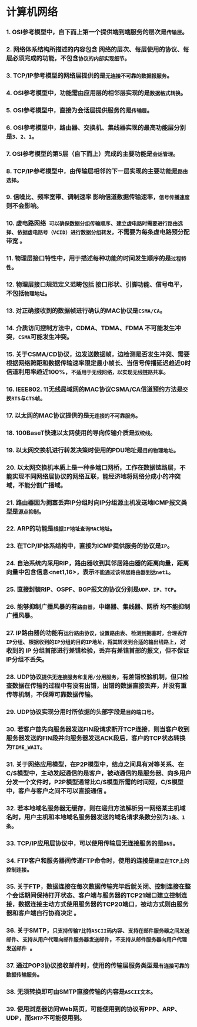 # 计算机网络

### 1. OSI参考模型中，自下而上第一个提供端到端服务的层次是` 传输层 `。

### 2. 网络体系结构所描述的内容包含 网络的层次、每层使用的协议、每层必须完成的功能，不包含` 协议的内部实现细节 `。

### 3. TCP/IP参考模型的网络层提供的是` 无连接不可靠的数据报服务 `。

### 4. OSI参考模型中，功能需由应用层的相邻层实现的是` 数据格式转换 `。

### 5. OSI参考模型中，直接为会话层提供服务的是` 传输层 `。

### 6. OSI参考模型中，路由器、交换机、集线器实现的最高功能层分别是` 3、2、1 `。

### 7. OSI参考模型的第5层（自下而上）完成的主要功能是` 会话管理 `。

### 8. TCP/IP参考模型中，由传输层相邻的下一层实现的主要功能是` 路由选择 `。

### 9. 信噪比、频率宽带、调制速率 影响信道数据传输速率，` 信号传播速度 `则不会影响。

### 10. 虚电路网络` 可以确保数据分组传输顺序`、` 建立虚电路时需要进行路由选择 `、` 依据虚电路号（VCID）进行数据分组转发 `，不需要为每条虚电路预分配带宽 。

### 11. 物理层接口特性中，用于描述每种功能的时间发生顺序的是` 过程特性 `。

### 12. 物理层接口规范定义范畴包括 接口形状、引脚功能、信号电平，不包括` 物理地址 `。

### 13. 对正确接收到的数据帧进行确认的MAC协议是` CSMA/CA `。

### 14. 介质访问控制方法中，CDMA、TDMA、FDMA 不可能发生冲突，` CSMA `可能发生冲突。

### 15. 关于CSMA/CD协议，边发送数据帧，边检测是否发生冲突、需要根据网络跨距和数据传输速率限定最小帧长、当信号传播延迟趋近0时信道利用率趋近100%，` 不适用于无线网络，以实现无线链路共享 `。

### 16. IEEE802. 11无线局域网的MAC协议CSMA/CA信道预约方法是` 交换RTS与CTS帧 `。

### 17. 以太网的MAC协议提供的是` 无连接的不可靠服务 `。

### 18. 100BaseT快速以太网使用的导向传输介质是` 双绞线 `。

### 19. 以太网交换机进行转发决策时使用的PDU地址是` 目的物理地址 `。

### 20. 以太网交换机本质上是一种多端口网桥，工作在数据链路层，不能实现不同网络层协议的网络互联，能经济地将网络分成小的冲突域，不能分割广播域。

### 21. 路由器因为拥塞丢弃IP分组时向IP分组源主机发送地ICMP报文类型是` 源点抑制 `。

### 22. ARP的功能是` 根据IP地址查询MAC地址 `。

### 23. 在TCP/IP体系结构中，直接为ICMP提供服务的协议是` IP `。

### 24. 自治系统内采用RIP，路由器收到其邻居路由器的距离向量，距离向量中包含信息<net1,16>，表示` 不能通过该邻居路由器到达net1 `。

### 25. 直接封装RIP、OSPF、BGP报文的协议分别是` UDP、IP、TCP `。

### 26. 能够抑制广播风暴的有` 路由器 `，中继器、集线器、网桥 均不能抑制广播风暴。

### 27. IP路由器的功能有` 运行路由协议，设置路由表 `、` 检测到拥塞时，合理丢弃IP分组 `、` 根据收到的IP分组的目的IP地址，将其转发到合适的输出线路上 `，对收到的 IP 分组首部进行差错检验，丢弃有差错首部的报文，但不保证IP分组不丢失。

### 28. UDP协议` 提供无连接服务和复用/分用服务 `，有差错校验机制，但只检查数据在传输的过程中有没有出错，出错的数据直接丢弃，并没有重传等机制，不保障可靠数据传输。

### 29. UDP协议实现分用时所依据的头部字段是` 目的端口号 `。

### 30. 若客户首先向服务器发送FIN段请求断开TCP连接，则当客户收到服务器发送的FIN段并向服务器发送ACK段后，客户的TCP状态转换为` TIME_WAIT `。

### 31. 关于网络应用模型，在P2P模型中，结点之间具有对等关系、在C/S模型中，主动发起通信的是客户，被动通信的是服务器、向多用户分发一个文件时，P2P模型通常比C/S模型所需的时间短，C/S模型中，客户与客户之间不可以直接通信 。

### 32. 若本地域名服务器无缓存，则在递归方法解析另一网络某主机域名时，用户主机和本地域名服务器发送的域名请求条数分别为` 1条、1条 `。

### 33. TCP/IP应用层协议中，可以使用传输层无连接服务的是` DNS `。

### 34. FTP客户和服务器间传递FTP命令时，使用的连接是` 建立在TCP上的控制连接 `。

### 35. 关于FTP，数据连接在每次数据传输完毕后就关闭、控制连接在整个会话期间保持打开状态、客户端与服务器的TCP21端口建立控制连接，数据连接主动方式使用服务器的TCP20端口，被动方式则由服务器和客户端自行协商决定 。

### 36. 关于SMTP，`只支持传输7比特ASCII码内容`、`支持在邮件服务器之间发送邮件`、`支持从用户代理向邮件服务器发送邮件`，`不支持从邮件服务器向用户代理发送邮件 `。

### 37. 通过POP3协议接收邮件时，使用的传输层服务类型是` 有连接可靠的数据传输服务 `。

### 38. 无须转换即可由SMTP直接传输的内容是` ASCII文本 `。

### 39. 使用浏览器访问Web网页，可能使用到的协议有PPP、ARP、UDP，而` SMTP `不可能使用到。
